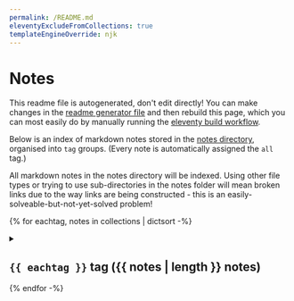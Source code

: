 ```yaml
---
permalink: /README.md
eleventyExcludeFromCollections: true
templateEngineOverride: njk
---
```

# Notes

This readme file is autogenerated, don't edit directly! You can make changes in the [readme generator file](/base/create-readme.md) and then rebuild this page, which you can most easily do by manually running the [eleventy build workflow](learn/actions/workflows/eleventy-build.yaml).

Below is an index of markdown notes stored in the [notes directory](/base/notes/), organised into `tag` groups. (Every note is automatically assigned the `all` tag.)

All markdown notes in the notes directory will be indexed. Using other file types or trying to use sub-directories in the notes folder will mean broken links due to the way links are being constructed - this is an easily-solveable-but-not-yet-solved problem!

{% for eachtag, notes in collections | dictsort -%}
<details>
<summary>

## `{{ eachtag }}` tag ({{ notes | length }} notes)</summary>
{% for note in notes -%}
- [{{ note.data.title }}](/base/notes/{{ note.page.fileSlug }}.md)
  {%- for tag in note.data.tags %} `{{ tag }}`{% endfor %}
{% endfor -%}
</details>
{% endfor -%}
